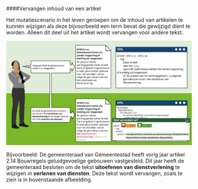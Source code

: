####Vervangen inhoud van een artikel

Het mutatiescenario in het leven geroepen om de inhoud van artikelen te kunnen wijzigen als deze bijvoorbeeld
een term bevat die gewijzigd dient te worden. Alleen dit deel uit het artikel wordt vervangen voor andere tekst.

![](media/Muteren3AVervangenInhoudArtikel.png)

Bijvoorbeeld: De gemeenteraad van Gemeentestad heeft vorig jaar artikel 2.14 Bouwregels geluidgevoelige gebouwen
vastgesteld. Dit jaar heeft de gemeenteraad besloten om de tekst **uitoefenen van dienstverlening** te wijzigen in
**verlenen van diensten**. Deze tekst wordt vervangen, zoals te zien is in bovenstaande afbeelding.








 
